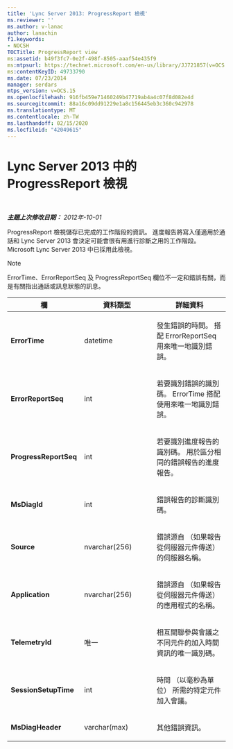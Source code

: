 ```yaml
---
title: 'Lync Server 2013: ProgressReport 檢視'
ms.reviewer: ''
ms.author: v-lanac
author: lanachin
f1.keywords:
- NOCSH
TOCTitle: ProgressReport view
ms:assetid: b49f3fc7-0e2f-498f-8505-aaaf54e435f9
ms:mtpsurl: https://technet.microsoft.com/en-us/library/JJ721857(v=OCS.15)
ms:contentKeyID: 49733790
ms.date: 07/23/2014
manager: serdars
mtps_version: v=OCS.15
ms.openlocfilehash: 916fb459e71460249b47719ab4a4c07f8d082e4d
ms.sourcegitcommit: 88a16c09dd91229e1a8c156445eb3c360c942978
ms.translationtype: MT
ms.contentlocale: zh-TW
ms.lasthandoff: 02/15/2020
ms.locfileid: "42049615"
---
```

<div data-xmlns="http://www.w3.org/1999/xhtml">

<div class="topic" data-xmlns="http://www.w3.org/1999/xhtml" data-msxsl="urn:schemas-microsoft-com:xslt" data-cs="http://msdn.microsoft.com/">

<div data-asp="http://msdn2.microsoft.com/asp">

# <a name="progressreport-view-in-lync-server-2013"></a>Lync Server 2013 中的 ProgressReport 檢視

</div>

<div id="mainSection">

<div id="mainBody">

<span> </span>

_**主題上次修改日期：** 2012年-10-01_

ProgressReport 檢視儲存已完成的工作階段的資訊。 進度報告將寫入僅適用於通話和 Lync Server 2013 會決定可能會很有用進行診斷之用的工作階段。 Microsoft Lync Server 2013 中已採用此檢視。

<div>


> [!NOTE]  
> ErrorTime、ErrorReportSeq 及 ProgressReportSeq 欄位不一定和錯誤有關，而是有關指出通話或訊息狀態的訊息。



</div>


<table>
<colgroup>
<col style="width: 33%" />
<col style="width: 33%" />
<col style="width: 33%" />
</colgroup>
<thead>
<tr class="header">
<th>欄</th>
<th>資料類型</th>
<th>詳細資料</th>
</tr>
</thead>
<tbody>
<tr class="odd">
<td><p><strong>ErrorTime</strong></p></td>
<td><p>datetime</p></td>
<td><p>發生錯誤的時間。 搭配 ErrorReportSeq 用來唯一地識別錯誤。</p></td>
</tr>
<tr class="even">
<td><p><strong>ErrorReportSeq</strong></p></td>
<td><p>int</p></td>
<td><p>若要識別錯誤的識別碼。 ErrorTime 搭配使用來唯一地識別錯誤。</p></td>
</tr>
<tr class="odd">
<td><p><strong>ProgressReportSeq</strong></p></td>
<td><p>int</p></td>
<td><p>若要識別進度報告的識別碼。 用於區分相同的錯誤報告的進度報告。</p></td>
</tr>
<tr class="even">
<td><p><strong>MsDiagId</strong></p></td>
<td><p>int</p></td>
<td><p>錯誤報告的診斷識別碼。</p></td>
</tr>
<tr class="odd">
<td><p><strong>Source</strong></p></td>
<td><p>nvarchar(256)</p></td>
<td><p>錯誤源自 （如果報告從伺服器元件傳送） 的伺服器名稱。</p></td>
</tr>
<tr class="even">
<td><p><strong>Application</strong></p></td>
<td><p>nvarchar(256)</p></td>
<td><p>錯誤源自 （如果報告從伺服器元件傳送） 的應用程式的名稱。</p></td>
</tr>
<tr class="odd">
<td><p><strong>TelemetryId</strong></p></td>
<td><p>唯一</p></td>
<td><p>相互關聯參與會議之不同元件的加入時間資訊的唯一識別碼。</p></td>
</tr>
<tr class="even">
<td><p><strong>SessionSetupTime</strong></p></td>
<td><p>int</p></td>
<td><p>時間 （以毫秒為單位） 所需的特定元件加入會議。</p></td>
</tr>
<tr class="odd">
<td><p><strong>MsDiagHeader</strong></p></td>
<td><p>varchar(max)</p></td>
<td><p>其他錯誤資訊。</p></td>
</tr>
</tbody>
</table>


</div>

<span> </span>

</div>

</div>

</div>

